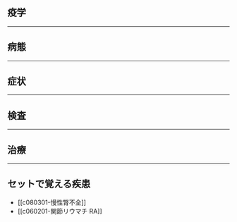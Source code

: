 ## 疫学
---
## 病態
---
## 症状
---
## 検査
---
## 治療
---
## セットで覚える疾患
- [[c080301-慢性腎不全]]
- [[c060201-関節リウマチ RA]]
